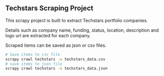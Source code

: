 
Techstars Scraping Project
-------------------------

This scrapy project is built to extract Techstars portfolio companies.

Details such as company name, funding, status, location, description and logo url are extracted for each company.

Scraped items can be saved as json or csv files.


```bash
# Save items to csv file
scrapy crawl techstars -o techstars_data.csv
# save items to json file
scrapy crawl techstars -o techstars_data.json
```
